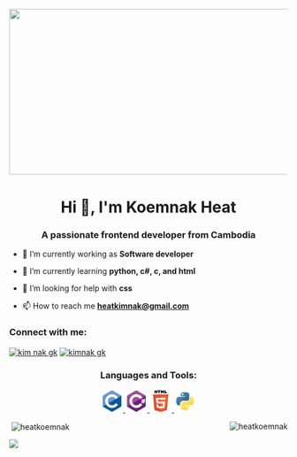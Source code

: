 
<p align="center"> <img src="https://media.giphy.com/media/KZGKMQZzTSHegvXUu1/giphy.gif"height="300" width="800" </p>
<h1 align="center">Hi 👋, I'm Koemnak Heat</h1>
<h3 align="center">A passionate frontend developer from Cambodia</h3>

- 🔭 I’m currently working as **Software developer**

- 🌱 I’m currently learning **python, c#, c, and html**

- 🤝 I’m looking for help with **css**

- 📫 How to reach me **heatkimnak@gmail.com**

<h3 align="left">Connect with me:</h3>
<p align="left">
<a href="https://fb.com/kim nak gk" target="blank"><img align="center" src="https://raw.githubusercontent.com/rahuldkjain/github-profile-readme-generator/master/src/images/icons/Social/facebook.svg" alt="kim nak gk" height="30" width="40" /></a>
<a href="https://instagram.com/kimnak gk" target="blank"><img align="center" src="https://raw.githubusercontent.com/rahuldkjain/github-profile-readme-generator/master/src/images/icons/Social/instagram.svg" alt="kimnak gk" height="30" width="40" /></a>
</p>

<h3 align="center">Languages and Tools:</h3>
<p align="center"> <a href="https://www.cprogramming.com/" target="_blank" rel="noreferrer"> <img src="https://raw.githubusercontent.com/devicons/devicon/master/icons/c/c-original.svg" alt="c" width="40" height="40"/> </a> <a href="https://www.w3schools.com/cs/" target="_blank" rel="noreferrer"> <img src="https://raw.githubusercontent.com/devicons/devicon/master/icons/csharp/csharp-original.svg" alt="csharp" width="40" height="40"/> </a> <a href="https://www.w3.org/html/" target="_blank" rel="noreferrer"> <img src="https://raw.githubusercontent.com/devicons/devicon/master/icons/html5/html5-original-wordmark.svg" alt="html5" width="40" height="40"/> </a> <a href="https://www.python.org" target="_blank" rel="noreferrer"> <img src="https://raw.githubusercontent.com/devicons/devicon/master/icons/python/python-original.svg" alt="python" width="40" height="40"/> </a> </p>

<p><img align="right" src="https://github-readme-stats.vercel.app/api/top-langs?username=heatkoemnak&show_icons=true&locale=en&layout=compact" alt="heatkoemnak" /></p>

<p>&nbsp;<img align="center" src="https://github-readme-stats.vercel.app/api?username=heatkoemnak&show_icons=true&locale=en" alt="heatkoemnak" /></p>

<p><img align="left" src="https://github-readme-streak-stats.herokuapp.com/?user=heatkoemnak&" /></p>


